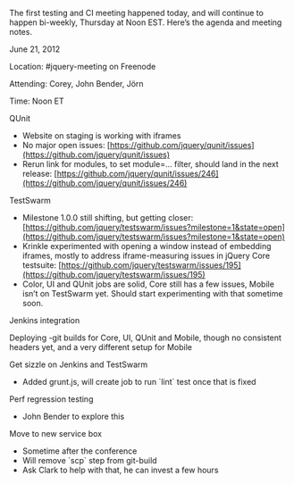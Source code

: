 The first testing and CI meeting happened today, and will continue to
happen bi-weekly, Thursday at Noon EST. Here’s the agenda and meeting
notes.

June 21, 2012  

Location: \#jquery-meeting on Freenode

Attending: Corey, John Bender, Jörn

Time: Noon ET

QUnit

-   Website on staging is working with iframes
-   No major open issues:
    [https://github.com/jquery/qunit/issues](https://github.com/jquery/qunit/issues)
-   Rerun link for modules, to set module=… filter, should land in the
    next release:
    [https://github.com/jquery/qunit/issues/246](https://github.com/jquery/qunit/issues/246)

TestSwarm

-   Milestone 1.0.0 still shifting, but getting closer:
    [https://github.com/jquery/testswarm/issues?milestone=1&state=open](https://github.com/jquery/testswarm/issues?milestone=1&state=open)
-   Krinkle experimented with opening a window instead of embedding
    iframes, mostly to address iframe-measuring issues in jQuery Core
    testsuite:
    [https://github.com/jquery/testswarm/issues/195](https://github.com/jquery/testswarm/issues/195)
-   Color, UI and QUnit jobs are solid, Core still has a few issues,
    Mobile isn’t on TestSwarm yet. Should start experimenting with that
    sometime soon.

Jenkins integration

Deploying -git builds for Core, UI, QUnit and Mobile, though no
consistent headers yet, and a very different setup for Mobile

Get sizzle on Jenkins and TestSwarm

-   Added grunt.js, will create job to run \`lint\` test once that is
    fixed

Perf regression testing

-   John Bender to explore this

Move to new service box

-   Sometime after the conference
-   Will remove \`scp\` step from git-build
-   Ask Clark to help with that, he can invest a few hours

 
